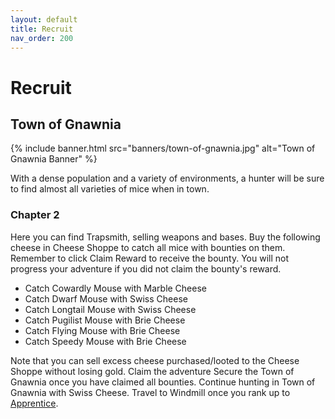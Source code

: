 ```yaml
---
layout: default
title: Recruit
nav_order: 200
---
```


# Recruit

## Town of Gnawnia

{% include banner.html src="banners/town-of-gnawnia.jpg" alt="Town of Gnawnia Banner" %}

With a dense population and a variety of environments, a hunter will be sure to find almost all varieties of mice when in town.

### Chapter 2

Here you can find Trapsmith, selling weapons and bases.
Buy the following cheese in Cheese Shoppe to catch all mice with bounties on them.
Remember to click Claim Reward to receive the bounty. You will not progress your adventure if you did not claim the bounty's reward.

- Catch Cowardly Mouse with Marble Cheese
- Catch Dwarf Mouse with Swiss Cheese
- Catch Longtail Mouse with Swiss Cheese
- Catch Pugilist Mouse with Brie Cheese
- Catch Flying Mouse with Brie Cheese
- Catch Speedy Mouse with Brie Cheese

Note that you can sell excess cheese purchased/looted to the Cheese Shoppe without losing gold.
Claim the adventure Secure the Town of Gnawnia once you have claimed all bounties.
Continue hunting in Town of Gnawnia with Swiss Cheese.
Travel to Windmill once you rank up to [Apprentice](/apprentice).
